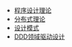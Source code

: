 * [程序设计理论](./docs/程序设计基础/README.md)
* [分布式理论](./docs/程序设计基础/分布式理论/分布式理论.md)
* [设计模式](./docs/程序设计基础/设计模式/设计模式.md)
* [DDD领域驱动设计](./docs/程序设计基础/DDD领域驱动/DDD.md)
